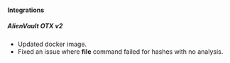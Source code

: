
#### Integrations
##### AlienVault OTX v2
- Updated docker image.
- Fixed an issue where **file** command failed for hashes with no analysis.
